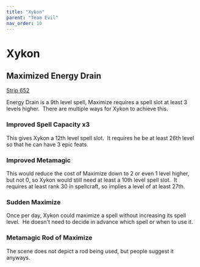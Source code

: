 ```yaml
---
title: "Xykon"
parent: "Team Evil"
nav_order: 10
---
```

# Xykon

## Maximized Energy Drain

[Strip 652](https://www.giantitp.com/comics/oots0652.html)

Energy Drain is a 9th level spell, Maximize requires a spell slot at least 3 levels higher.  There are multiple ways for Xykon to achieve this.

### Improved Spell Capacity x3

This gives Xykon a 12th level spell slot.  It requires he be at least 26th level so that he can have 3 epic feats.

### Improved Metamagic

This would reduce the cost of Maximize down to 2 or even 1 level higher, but not 0, so Xykon would still need at least a 10th level spell slot.  It requires at least rank 30 in spellcraft, so implies a level of at least 27th.

### Sudden Maximize

Once per day, Xykon could maximize a spell without increasing its spell level.  He doesn't need to decide in advance which spell or when to use it.

### Metamagic Rod of Maximize

The scene does not depict a rod being used, but people suggest it anyways.
